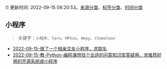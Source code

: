 :alarm_clock: 更新时间: 2022-09-15 08:20:53。[来源分类](../README.md)、[标签分类](../TAGS.md)、[时间分类](../TIMELINE.md)

## 小程序


> 关键字：`小程序`、`Taro`、`MPVue`、`Wepy`、`Chameleon`



- [2022-09-15-做了一个相亲交友小程序，求取名](https://www.v2ex.com/t/880296) 
- [2022-09-15-教-Python-编程课想找个合适的问答知识库答疑用，求推荐好用的开源系统或小程序](https://www.v2ex.com/t/880264) 